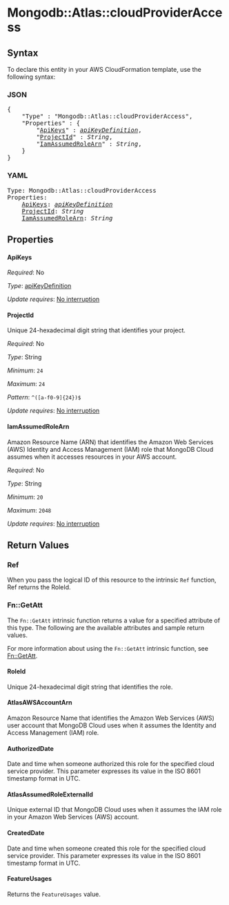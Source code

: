 # Mongodb::Atlas::cloudProviderAccess

## Syntax

To declare this entity in your AWS CloudFormation template, use the following syntax:

### JSON

<pre>
{
    "Type" : "Mongodb::Atlas::cloudProviderAccess",
    "Properties" : {
        "<a href="#apikeys" title="ApiKeys">ApiKeys</a>" : <i><a href="apikeydefinition.md">apiKeyDefinition</a></i>,
        "<a href="#projectid" title="ProjectId">ProjectId</a>" : <i>String</i>,
        "<a href="#iamassumedrolearn" title="IamAssumedRoleArn">IamAssumedRoleArn</a>" : <i>String</i>,
    }
}
</pre>

### YAML

<pre>
Type: Mongodb::Atlas::cloudProviderAccess
Properties:
    <a href="#apikeys" title="ApiKeys">ApiKeys</a>: <i><a href="apikeydefinition.md">apiKeyDefinition</a></i>
    <a href="#projectid" title="ProjectId">ProjectId</a>: <i>String</i>
    <a href="#iamassumedrolearn" title="IamAssumedRoleArn">IamAssumedRoleArn</a>: <i>String</i>
</pre>

## Properties

#### ApiKeys

_Required_: No

_Type_: <a href="apikeydefinition.md">apiKeyDefinition</a>

_Update requires_: [No interruption](https://docs.aws.amazon.com/AWSCloudFormation/latest/UserGuide/using-cfn-updating-stacks-update-behaviors.html#update-no-interrupt)

#### ProjectId

Unique 24-hexadecimal digit string that identifies your project.

_Required_: No

_Type_: String

_Minimum_: <code>24</code>

_Maximum_: <code>24</code>

_Pattern_: <code>^([a-f0-9]{24})$</code>

_Update requires_: [No interruption](https://docs.aws.amazon.com/AWSCloudFormation/latest/UserGuide/using-cfn-updating-stacks-update-behaviors.html#update-no-interrupt)

#### IamAssumedRoleArn

Amazon Resource Name (ARN) that identifies the Amazon Web Services (AWS) Identity and Access Management (IAM) role that MongoDB Cloud assumes when it accesses resources in your AWS account.

_Required_: No

_Type_: String

_Minimum_: <code>20</code>

_Maximum_: <code>2048</code>

_Update requires_: [No interruption](https://docs.aws.amazon.com/AWSCloudFormation/latest/UserGuide/using-cfn-updating-stacks-update-behaviors.html#update-no-interrupt)

## Return Values

### Ref

When you pass the logical ID of this resource to the intrinsic `Ref` function, Ref returns the RoleId.

### Fn::GetAtt

The `Fn::GetAtt` intrinsic function returns a value for a specified attribute of this type. The following are the available attributes and sample return values.

For more information about using the `Fn::GetAtt` intrinsic function, see [Fn::GetAtt](https://docs.aws.amazon.com/AWSCloudFormation/latest/UserGuide/intrinsic-function-reference-getatt.html).

#### RoleId

Unique 24-hexadecimal digit string that identifies the role.

#### AtlasAWSAccountArn

Amazon Resource Name that identifies the Amazon Web Services (AWS) user account that MongoDB Cloud uses when it assumes the Identity and Access Management (IAM) role.

#### AuthorizedDate

Date and time when someone authorized this role for the specified cloud service provider. This parameter expresses its value in the ISO 8601 timestamp format in UTC.

#### AtlasAssumedRoleExternalId

Unique external ID that MongoDB Cloud uses when it assumes the IAM role in your Amazon Web Services (AWS) account.

#### CreatedDate

Date and time when someone created this role for the specified cloud service provider. This parameter expresses its value in the ISO 8601 timestamp format in UTC.

#### FeatureUsages

Returns the <code>FeatureUsages</code> value.

